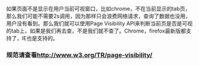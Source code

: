 如果页面不是显示在用户当前可视窗口，比如chrome，不在当前显示的tab页，那么我们可能不需要2s调用，因为那样只会浪费网络请求，查询了数据也没用，用户没有看到。那么我们就可以使用Page Visibility API来判断当前页是否是可视的tab上，如果是我们再去查，不是我们就不查了。Chrome，firefox最新版都支持了，IE也是支持的。

### 规范请查看<a href="http://www.w3.org/TR/page-visibility/" target="_blank">http://www.w3.org/TR/page-visibility/</a>
